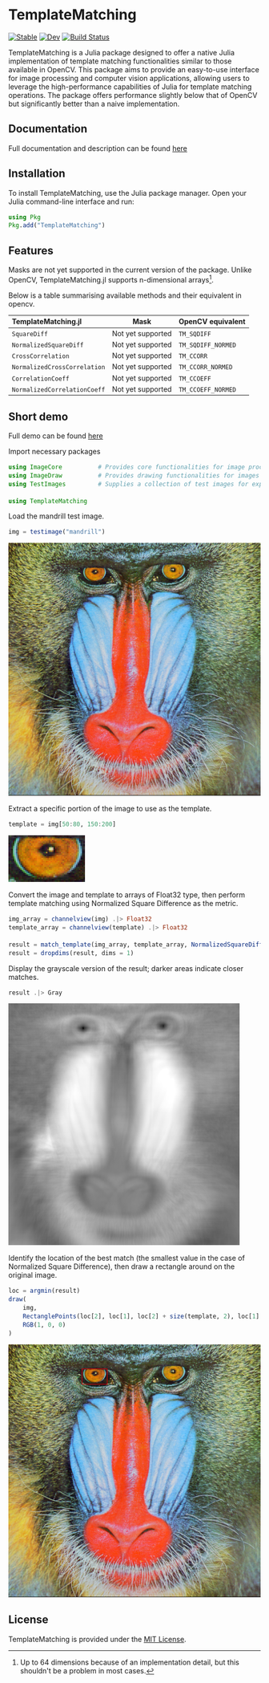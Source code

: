 # TemplateMatching

[![Stable](https://img.shields.io/badge/docs-stable-blue.svg)](https://mleseach.github.io/TemplateMatching.jl/stable/)
[![Dev](https://img.shields.io/badge/docs-dev-blue.svg)](https://mleseach.github.io/TemplateMatching.jl/dev/)
[![Build Status](https://github.com/mleseach/TemplateMatching.jl/actions/workflows/CI.yml/badge.svg?branch=master)](https://github.com/mleseach/TemplateMatching.jl/actions/workflows/CI.yml?query=branch%3Amaster)

TemplateMatching is a Julia package designed to offer a native Julia implementation of
template matching functionalities similar to those available in OpenCV. This package aims
to provide an easy-to-use interface for image processing and computer vision applications,
allowing users to leverage the high-performance capabilities of Julia for template matching
operations. The package offers performance slightly below that of OpenCV but significantly
better than a naive implementation.

## Documentation

Full documentation and description can be found [here](https://mleseach.github.io/TemplateMatching.jl/stable/)

## Installation

To install TemplateMatching, use the Julia package manager.
Open your Julia command-line interface and run:

```julia
using Pkg
Pkg.add("TemplateMatching")
```

## Features

Masks are not yet supported in the current version of the package.
Unlike OpenCV, TemplateMatching.jl supports n-dimensional arrays[^1].

Below is a table summarising available methods and their equivalent in opencv.

| TemplateMatching.jl             | Mask                | OpenCV equivalent      | 
|:--------------------------------|:-------------------:|:-----------------------|
| `SquareDiff`                    | Not yet supported   | `TM_SQDIFF`            |
| `NormalizedSquareDiff`          | Not yet supported   | `TM_SQDIFF_NORMED`     |
| `CrossCorrelation`              | Not yet supported   | `TM_CCORR`             |
| `NormalizedCrossCorrelation`    | Not yet supported   | `TM_CCORR_NORMED`      |
| `CorrelationCoeff`              | Not yet supported   | `TM_CCOEFF`            |
| `NormalizedCorrelationCoeff`    | Not yet supported   | `TM_CCOEFF_NORMED`     |

[^1]: Up to 64 dimensions because of an implementation detail, but this shouldn't be a
problem in most cases.


## Short demo

Full demo can be found [here](https://mleseach.github.io/TemplateMatching.jl/stable/demos/demos/demo.html)

Import necessary packages

````julia
using ImageCore          # Provides core functionalities for image processing
using ImageDraw          # Provides drawing functionalities for images
using TestImages         # Supplies a collection of test images for experimentation

using TemplateMatching
````

Load the mandrill test image.

````julia
img = testimage("mandrill")
````
![](assets/demo-4.png)

Extract a specific portion of the image to use as the template.

````julia
template = img[50:80, 150:200]
````
![](assets/demo-6.png)

Convert the image and template to arrays of Float32 type, then perform template matching using Normalized Square Difference as the metric.

````julia
img_array = channelview(img) .|> Float32
template_array = channelview(template) .|> Float32

result = match_template(img_array, template_array, NormalizedSquareDiff())
result = dropdims(result, dims = 1)
````

Display the grayscale version of the result; darker areas indicate closer matches.

````julia
result .|> Gray
````
![](assets/demo-14.png)

Identify the location of the best match (the smallest value in the case of Normalized Square Difference), then draw a rectangle around on the original image.

````julia
loc = argmin(result)
draw(
    img,
    RectanglePoints(loc[2], loc[1], loc[2] + size(template, 2), loc[1] + size(template, 1)),
    RGB(1, 0, 0)
)
````
![](assets/demo-18.png)

## License

TemplateMatching is provided under the [MIT License](LICENSE). 
